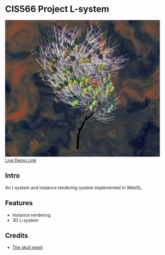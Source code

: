 # CIS566 Project L-system

![](./result.png)
[Live Demo Link](https://zichuanyun.github.io/l-systems-WebGL/index.html)

## Intro

An l-system and instance rendering system implemented in WebGL.

## Features

- Instance rendering
- 3D L-system

## Credits

- [The skull mesh](https://www.turbosquid.com/3d-models/3d-model-skull-1256196)
